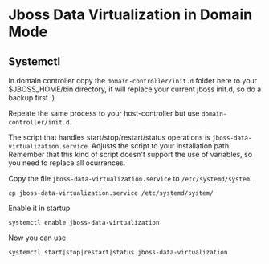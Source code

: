 # Jboss Data Virtualization in Domain Mode

## Systemctl 

In domain controller copy the `domain-controller/init.d` folder here to your $JBOSS_HOME/bin directory, it will replace your current jboss init.d, so do a backup first :)

Repeate the same process to your host-controller but use `domain-controller/init.d`.

The script that handles start/stop/restart/status operations is `jboss-data-virtualization.service`.
Adjusts the script to your installation path. Remember that this kind of script doesn't support the use of variables, 
so you need to replace all ocurrences.

Copy the file `jboss-data-virtualization.service` to `/etc/systemd/system`. 

``` 
cp jboss-data-virtualization.service /etc/systemd/system/
``` 

Enable it in startup 

```
systemctl enable jboss-data-virtualization
```

Now you can use

``` 
systemctl start|stop|restart|status jboss-data-virtualization
```
